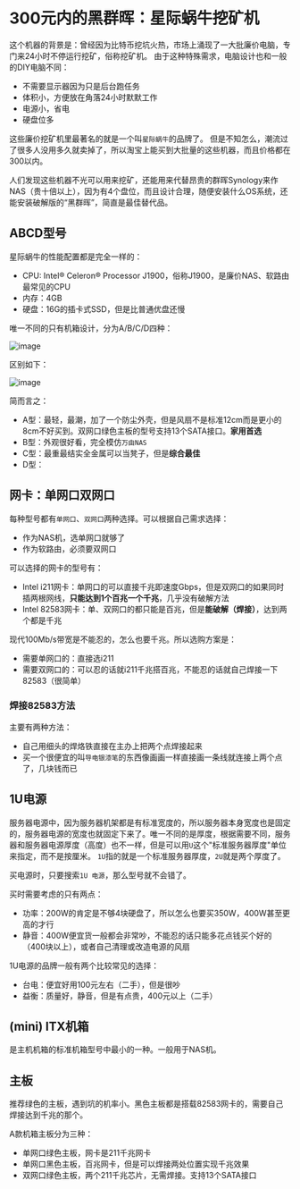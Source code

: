# 300元内的黑群晖：星际蜗牛挖矿机

这个机器的背景是：曾经因为比特币挖坑火热，市场上涌现了一大批廉价电脑，专门来24小时不停运行挖矿，俗称挖矿机。
由于这种特殊需求，电脑设计也和一般的DIY电脑不同：
- 不需要显示器因为只是后台跑任务
- 体积小，方便放在角落24小时默默工作
- 电源小，省电
- 硬盘位多

这些廉价挖矿机里最著名的就是一个叫`星际蜗牛`的品牌了。
但是不知怎么，潮流过了很多人没用多久就卖掉了，所以淘宝上能买到大批量的这些机器，而且价格都在300以内。

人们发现这些机器不光可以用来挖矿，还能用来代替昂贵的群晖Synology来作NAS（贵十倍以上），因为有4个盘位，而且设计合理，随便安装什么OS系统，还能安装破解版的“黑群晖”，简直是最佳替代品。


## ABCD型号

星际蜗牛的性能配置都是完全一样的：
- CPU: Intel® Celeron® Processor J1900，俗称J1900，是廉价NAS、软路由最常见的CPU
- 内存：4GB
- 硬盘：16G的插卡式SSD，但是比普通优盘还慢

唯一不同的只有机箱设计，分为A/B/C/D四种：

![image](https://user-images.githubusercontent.com/14041622/59142372-e4c7d000-89ef-11e9-9cee-97b57d7bca7e.png)



区别如下：

![image](https://user-images.githubusercontent.com/14041622/59140275-0d3ed280-89ce-11e9-9f6e-27aa8a824dd6.png)



简而言之：
- A型：最轻，最潮，加了一个防尘外壳，但是风扇不是标准12cm而是更小的8cm不好买到。双网口绿色主板的型号支持13个SATA接口。**家用首选**
- B型：外观很好看，完全模仿`万由NAS`
- C型：最重最结实全金属可以当凳子，但是**综合最佳**
- D型：



## 网卡：单网口双网口

每种型号都有`单网口`、`双网口`两种选择。可以根据自己需求选择：
- 作为NAS机，选单网口就够了
- 作为软路由，必须要双网口

可以选择的网卡的型号有：
- Intel i211网卡：单网口的可以直接千兆即速度Gbps，但是双网口的如果同时插两根网线，**只能达到1个百兆一个千兆**，几乎没有破解方法
- Intel 82583网卡：单、双网口的都只能是百兆，但是**能破解（焊接）**，达到两个都是千兆

现代100Mb/s带宽是不能忍的，怎么也要千兆。所以选购方案是：
- 需要单网口的：直接选i211
- 需要双网口的：可以忍的话就i211千兆搭百兆，不能忍的话就自己焊接一下82583（很简单）


### 焊接82583方法

主要有两种方法：
- 自己用细头的焊烙铁直接在主办上把两个点焊接起来
- 买一个很便宜的叫`导电银漆笔`的东西像画画一样直接画一条线就连接上两个点了，几块钱而已



## 1U电源

服务器电源中，因为服务器机架都是有标准宽度的，所以服务器本身宽度也是固定的，服务器电源的宽度也就固定下来了。唯一不同的是厚度，根据需要不同，服务器和服务器电源厚度（高度）也不一样，但是可以用`U`这个"标准服务器厚度"单位来指定，而不是按厘米。
`1U`指的就是一个标准服务器厚度，`2U`就是两个厚度了。

买电源时，只要搜索`1U 电源`，那么型号就不会错了。

买时需要考虑的只有两点：
- 功率：200W的肯定是不够4块硬盘了，所以怎么也要买350W，400W甚至更高的才行
- 静音：400W便宜货一般都会非常吵，不能忍的话只能多花点钱买个好的（400块以上），或者自己清理或改造电源的风扇

1U电源的品牌一般有两个比较常见的选择：
- 台电：便宜好用100元左右（二手），但是很吵
- 益衡：质量好，静音，但是有点贵，400元以上（二手）


## (mini) ITX机箱

是主机机箱的标准机箱型号中最小的一种。一般用于NAS机。



## 主板

推荐绿色的主板，遇到坑的机率小。黑色主板都是搭载82583网卡的，需要自己焊接达到千兆的那个。

A款机箱主板分为三种：
- 单网口绿色主板，网卡是211千兆网卡
- 单网口黑色主板，百兆网卡，但是可以焊接两处位置实现千兆效果
- 双网口绿色主板，两个211千兆芯片，无需焊接。支持13个SATA接口